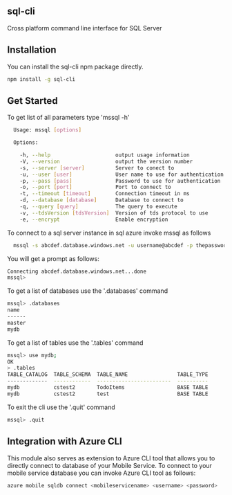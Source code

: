 ## sql-cli

Cross platform command line interface for SQL Server

## Installation

You can install the sql-cli npm package directly.
```bash
npm install -g sql-cli
```

## Get Started

To get list of all parameters type 'mssql -h'

```bash
  Usage: mssql [options]

  Options:

    -h, --help                     output usage information
    -V, --version                  output the version number
    -s, --server [server]          Server to conect to
    -u, --user [user]              User name to use for authentication
    -p, --pass [pass]              Password to use for authentication
    -o, --port [port]              Port to connect to
    -t, --timeout [timeout]        Connection timeout in ms
    -d, --database [database]      Database to connect to
    -q, --query [query]            The query to execute
    -v, --tdsVersion [tdsVersion]  Version of tds protocol to use
    -e, --encrypt                  Enable encryption
```    
To connect to a sql server instance in sql azure invoke mssql as follows

```bash
  mssql -s abcdef.database.windows.net -u username@abcdef -p thepassword -d mydatabase -e
```
  
You will get a prompt as follows:
```bash
Connecting abcdef.database.windows.net...done
mssql>
```

To get a list of databases use the '.databases' command
```bash
mssql> .databases
name
------
master
mydb
```
  
To get a list of tables use the '.tables' command
```bash
mssql> use mydb;
OK
> .tables
TABLE_CATALOG  TABLE_SCHEMA  TABLE_NAME                TABLE_TYPE
-------------  ------------  ------------------------  ----------
mydb           cstest2       TodoItems                 BASE TABLE
mydb           cstest2       test                      BASE TABLE
```
To exit the cli use the '.quit' command
```bash
mssql> .quit
```
## Integration with Azure CLI 

This module also serves as extension to Azure CLI tool that allows you to directly connect to database of your Mobile Service. To connect to your mobile service database you can invoke Azure CLI tool as follows:
```bash
azure mobile sqldb connect <mobileservicename> <username> <password>
```
